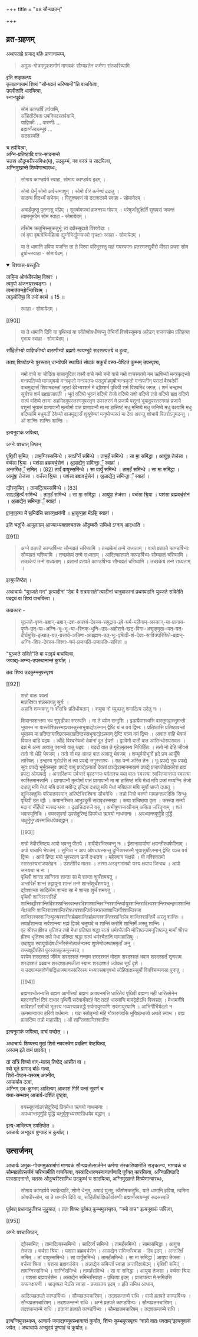 +++
title = "०४ सौम्यव्रतम्"

+++

## व्रत-ग्रहणम्
अथापराह्णे ग्रामाद् बहिः प्राणानायम्य,  

> अमुक-गोत्रममुकशर्माणं माणवकं सौम्यव्रतेन कर्मणा संस्करिष्यामि 

इति सङ्कल्प्य  
कृतप्राणायामं शिष्यं "सौम्यव्रतं चरिष्यामी"ति वाचयित्वा,  
उपवीतादि धारयित्वा,  
स्नानपूर्वकं 

> सोमं काण्डर्षिं तर्पयामि,  
> साँहितीर्देवता उपनिषदस्तर्पयामि,  
> याज्ञिकीः … 
> वारुणीः …  
> ब्रह्माणँस्वयम्भुवं …  
> सदसस्पतिं 

च तर्पयित्वा,  
अग्नि-प्रतिष्ठादि पात्र-सादनान्ते  
चतस्र औदुम्बरीस्समिधः(म्), उदकुम्भं, नव वस्त्रं च सादयित्वा,  
अग्निमुखान्ते शिष्येणान्वारब्धः,  

> सोमाय काण्डर्षये स्वाहा, सोमाय काण्डर्षय इदम् । 

> सोमो धेनुँ सोमो अर्वन्तमाशुम् । सोमो वीरं कर्मण्यं ददातु ।  
सादन्यं विदथ्यँ सभेयम् । पितुश्श्रवणं यो ददाशदस्मै स्वाहा - सोमायेदम् ।  

> अषाढँयुत्सु पृतनासु पप्रिम् । सुवर्षामप्स्वां व्रजनस्य गोपाम् । भरेषुजाँसुक्षितिँ सुश्रवसं जयन्तं त्वामनुमदेम सोम स्वाहा - सोमायेदम् ।  

> त्वँसोम क्रतुभिस्सुक्रतुर्भूः त्वं दक्षैस्सुदक्षो विश्ववेदाः ।  
त्वं वृषा वृषत्वेभिर्महित्वा द्युम्नेभिर्द्युम्न्यभवो नृचक्षाः स्वाहा - सोमायेदम् ।  

> या ते धामानि हविषा यजन्ति ता ते विश्वा परिभूरस्तु यज्ञं गयस्फानः प्रतरणस्सुवीरो वीरहा प्रचरा सोम दुर्यान्त्स्वाहा - सोमायेदम् ।  

<div class="js_include" url="/vedAH_Rk/shAkalam/saMhitA/vishvAsa-prastutiH/01/091/22_tvamimA_oShadhIH.md"  newLevelForH1="5" includeTitle="false"> 

<details open><summary>विश्वास-प्रस्तुतिः</summary>

त्वमि॒मा ओष॑धीस्सोम॒ विश्वाः॑ ।  
त्वम॒पो अ॑जनय॒स्त्वङ्गाः ।   
त्वमात॑तन्थो॒र्व॑न्तरि॑क्षम् ।  
त्वञ्ज्योति॑षा॒ वि तमो॑ ववर्थ ॥ 15 ॥
</details>
</div>  

> स्वाहा - सोमायेदम् ।  

[[90]]

> या ते धामानि दिवि या पृथिव्यां या पर्वतेष्वोषधीष्वप्सु तेभिर्नो विश्वैस्सुमना अहेडन् राजन्त्सोम प्रतिहव्या गृभाय स्वाहा - सोमायेदम् । 

साँहितीभ्यो याज्ञिकीभ्यो वारुणीभ्यो ब्रह्मणे स्वयम्भुवे सदसस्पतये च हुत्वा, 

ततश् शिष्योऽग्नेः पुरस्तात् धान्योपरि स्थापितं सोदकं सकूर्चं वस्त्र-वेष्टितं कुम्भम् उपस्पृश्य, 

> नमो वाचे या चोदिता याचानुदिता तस्यै वाचे नमो नमो वाचे नमो वाचस्पतये नम ऋषिभ्यो मन्त्रकृद्भ्यो मन्त्रपतिभ्यो मामामृषयो मन्त्रकृतो मन्त्रपतयः परादुर्माहमृषीन्मन्त्रकृतो मन्त्रपतीन् परादां वैश्वदेवीं वाचमुद्यासँ शिवामदस्तां जुष्टां देवेभ्यश्शर्म मे द्यौश्शर्म पृथिवी शर्म विश्वमिदं जगत् । शर्म चन्द्रश्च सूर्यश्च शर्म ब्रह्मप्रजापती । भूतं वदिष्ये भुवनं वदिष्ये तेजो वदिष्ये यशो वदिष्ये तपो वदिष्ये ब्रह्म वदिष्ये सत्यं वदिष्ये तस्मा अहमिदमुपस्तरणमुपस्तृण उपस्तरणं मे प्रजायै पशूनां भूयादुपस्तरणमहं प्रजायै पशूनां भूयासं प्राणापानौ मृत्योर्मा पातं प्राणापानौ मा मा हासिष्टं मधु मनिष्ये मधु जनिष्ये मधु वक्ष्यामि मधु वदिष्यामि मधुमतीं देवेभ्यो वाचमुद्यासँ शुश्रूषेण्यां मनुष्येभ्यस्तं मा देवा अवन्तु शोभायै पितरोऽनुमदन्तु । ओं शान्तिः शान्तिः शान्तिः ।

इत्यनुवाकं जपित्वा,  

अग्नेः पश्चात् तिष्ठन् 


<div class="js_include" url="/vedAH_yajuH/taittirIyam/sArasvata-vibhAgaH/AraNyakam/sarva-prastutiH/07_pravargyAdi/82_pRthivI_samit"  newLevelForH1="5" includeTitle="false"> 
पृ॒थि॒वी स॒मित् ।  
ताम॒ग्निस्समि॑न्धे । साऽग्निँ समि॑न्धे । ताम॒हँ समि॑न्धे । सा मा॒ समि॑द्धा । आयु॑षा॒ तेज॑सा । वर्च॑सा श्रि॒या । यश॑सा ब्रह्मवर्च॒सेन॑ । अ॒न्नाद्ये॑न॒ समि॑न्ता॒ँ॒ स्वाहा॑ । 
</div>

<div class="js_include" url="/vedAH_yajuH/taittirIyam/sArasvata-vibhAgaH/AraNyakam/sarva-prastutiH/07_pravargyAdi/83_antarixaM_samit"  newLevelForH1="5" includeTitle="false"> 
अ॒न्तरि॑क्ष॒ँ॒ स॒मित् । (82)  
ताव्ँ वा॒युस्समि॑न्धे । सा वा॒युँ समि॑न्धे । ताम॒हँ समि॑न्धे । सा मा॒ समि॑द्धा । आयु॑षा॒ तेज॑सा । वर्च॑सा श्रि॒या । यश॑सा ब्रह्मवर्च॒सेन॑ । अ॒न्नाद्ये॑न॒ समि॑न्ता॒ँ॒ स्वाहा॑ । 
</div>

<div class="js_include" url="/vedAH_yajuH/taittirIyam/sArasvata-vibhAgaH/AraNyakam/sarva-prastutiH/07_pravargyAdi/84_dyaus_samit"  newLevelForH1="5" includeTitle="false"> 

द्यौस्स॒मित् । तामा॑दि॒त्यस्समि॑न्धे । (83)  
साऽऽदि॒त्यँ समि॑न्धे । ताम॒हँ समि॑न्धे । सा मा॒ समि॑द्धा । आयु॑षा॒ तेज॑सा । वर्च॑सा श्रि॒या । यश॑सा ब्रह्मवर्च॒सेन॑ । अ॒न्नाद्ये॑न॒ समिन्ता॒ँ॒ स्वाहा॑ ।
</div>

<div class="js_include" url="/vedAH_yajuH/taittirIyam/sArasvata-vibhAgaH/AraNyakam/sarva-prastutiH/07_pravargyAdi/84_prAjApatyA_me"  newLevelForH1="5" includeTitle="false"> 

प्रा॒जा॒प॒त्या मे॑ स॒मिद॑सि सपत्न॒क्षय॑णी । भ्रा॒तृ॒व्य॒हा मे॑ऽसि॒ स्वाहा॑ ।
</div>

इति चतुर्भिः आमूलाग्रम् आज्याभ्यक्ताश्चतस्रः औदुम्बरीः समिधो ऽग्नाव् आदधाति । 


[[91]]

> अग्ने व्रतपते काण्डर्षिभ्यः सौम्यव्रतं चरिष्यामि । तच्छकेयं तन्मे राध्यताम् । वायो व्रतपते काण्डर्षिभ्यः सौम्यव्रतं चरिष्यामि । तच्छकेयं तन्मे राध्यताम् । आदित्यव्रतपते काण्डर्षिभ्यः सौम्यव्रतं चरिष्यामि । तच्छकेयं तन्मे राध्यताम् । व्रतानां व्रतपते काण्डर्षिभ्यः सौम्यव्रतं चरिष्यामि । तच्छकेयं तन्मे राध्यताम् । 

इत्युपतिष्ठेत् ।

अथाचार्यः “युञ्जते मन” इत्यादीनां “देवा वै सत्रमासते"त्यादीनां चानुवाकानां प्रथमपदानि युञ्जते सवितेति पदद्वयं वा शिष्यं वाचयित्वा ।

तत्प्रकारः - 

> युञ्जते-वृष्णः-ब्रह्मन्-ब्रह्मन्-दश-अपश्यं-देवस्य-समुद्राय-इषे-घर्म-महीनाम्-अस्कान्-या-प्राणाय-पूष्णे-उत्-याः-अग्निः-भूः-भूः-याः-स्निक्-धुनिः-उग्रः-अहोरात्रे-खट्-विगाः-असृङ्मुखः-यत्-यत्-दीर्घमुखि-इत्थात्-यत्-प्रसार्य-अत्रिणा-आब्रह्मण-उत्-भूः-पृथिवी-शं-देवाः-सावित्रंपरिश्रिते-ब्रह्मन्-अग्निः-शिरः-देवस्य-विश्वाः-घर्म-प्रजापतिं-प्रजापतिः-सविता ॥

"युञ्जते सविते"ति वा पदद्वयं वाचयित्वा,  
जयाद्य्-अग्न्य्-उपस्थानान्तं कुर्यात् ।  

ततः शिष्य उदकुम्भमुपस्पृश्य

[[92]]

> शन्नो वातः पवतां  
> मातरिश्वा शन्नस्तपतु सूर्यः ।  
> अहानि शम्भवन्तु नः शँरात्रिः प्रतिधीयताम् । शमुषा नो व्युच्छतु शमादित्य उदेतु नः । 
>
>
> शिवानश्शन्तमा भव सुमृडीका सरस्वति । मा ते व्योम सन्दृशि । इडायैवास्त्वसि वास्तुमद्वास्तुमन्तो भूयास्म मा वास्तोश्छित्स्मह्यवास्तुस्सभूयाद्योऽस्मान् द्वेष्टि यं च वयं द्विष्मः । प्रतिष्ठासि प्रतिष्ठावन्तो भूयास्म मा प्रतिष्ठायाश्छित्स्मह्यप्रतिष्ठस्सभूयाद्योऽस्मान् द्वेष्टि यञ्च वयं द्विष्मः । आवात वाहि भेषजं विवात वाहि यद्रपः । त्वँहि विश्वभेषजो देवानां दूत ईयसे । द्वाविमौ वातौ वात आसिन्धोरापरावतः । दक्षं मे अन्य आवातु परान्यो वातु यद्रपः । यददो वात ते गृहेऽमृतस्य निधिर्हितः । ततो नो देहि जीवसे ततो नो धेहि भेषजम् । ततो नो मह आवह वात आवातु भेषजम् । शम्भूर्मयोभूर्नो हृदे प्रण आयूँषि तारिषत् । इन्द्रस्य गृहोऽसि तं त्वा प्रपद्ये सगुस्साश्वः । सह यन्मे अस्ति तेन । भूः प्रपद्ये भुवः प्रपद्ये सुवः प्रपद्ये भूर्भुवस्सुवः प्रपद्ये वायुं प्रपद्येऽनार्तां देवतां प्रपद्येऽश्मानमाखणं प्रपद्ये प्रजापतेर्ब्रह्मकोशं ब्रह्म प्रपद्य ओम्प्रपद्ये । अन्तरिक्षम्म उर्वन्तरं बृहदग्नयः पर्वताश्च यया वातः स्वस्त्या स्वस्तिमान्तया स्वस्त्या स्वस्तिमानसानि । प्राणापानौ मृत्योर्मा पातं प्राणापानौ मा मा हासिष्टं मयि मेधां मयि प्रजां मय्यग्निः तेजो दधातु मयि मेधां मयि प्रजां मयीन्द्र इन्द्रियं दधातु मयि मेधां मयिप्रजां मयि सूर्यो भ्राजो दधातु । द्युभिरक्तुभिः परिपातमस्मान् अरिष्टेभिरश्विना सौभगेभिः । तन्नो मित्रो वरुणो मामहन्तामदितिः सिन्धुः पृथिवी उत द्यौः । कयानश्चित्र आभुवदूती सदावृधस्सखा । कया शचिष्ठया वृता । कस्त्वा सत्यो मदानां मँहिँष्ठो मत्सदन्धसः । दृढाचिदारुजे वसु । अभीषुणस्सखीनाम् अविता जरितॄणाम् । शतं भवास्यूतिभिः । वयस्सुपर्णा उपसेदुरिन्द्रं प्रियमेधा ऋषयो नाधमानाः । अपध्वान्तमूर्णुहि पूर्द्धि चक्षुर्मुभुग्ध्यस्मान्निधयेवबद्धान् । 
>
> [[93]]
>
> शन्नो देवीरभिष्टय आपो भवन्तु पीतये । शय्ँयोरभिस्रवन्तु नः । ईशानावार्याणां क्षयन्तीश्चर्षणीनाम् । अपो याचामि भेषजम् । सुमित्रा न आप ओषधयस्सन्तु दुर्मित्रास्तस्मै भूयासुर्योऽस्मान् द्वेष्टि यञ्च वयं द्विष्मः । आपो हिष्ठा मयो भुवस्तान ऊर्जे दधातन । महेरणाय चक्षसे । यो वश्शिवतमो रसस्तस्यभाजयतेहनः । उशतीरिव मातरः । तस्मा अरङ्गमामवो यस्य क्षयाय जिन्वथ । आपो जनयथा च नः ।  
पृथिवी शान्ता साग्निना शान्ता सा मे शान्ता शुचँशमयतु ।  
अन्तरिक्षँ शान्तं तद्वायुना शान्तं तन्मे शान्तँशुचँशमयतु ।  
द्यौश्शान्ता सादित्येन शान्ता सा मे शान्ता शुचँ शमयतु ।  
पृथिवी शान्तिरन्तरिक्षँ शान्तिर्द्यौश्शान्तिर्दिशश्शान्तिरवान्तरदिशाश्शान्तिरग्निश्शान्तिर्वायुश्शान्तिरादित्यश्शान्तिश्चन्द्रमाश्शान्तिर्नक्षत्राणि शान्तिरापश्शान्तिरोषधयश्शान्तिर्वनस्पतयश्शान्तिर्गौश्शान्तिरजा शान्तिरश्वश्शान्तिःपुरुषश्शान्तिर्ब्रह्मशान्तिर्ब्राह्मणश्शान्तिश्शान्तिरेव शान्तिश्शान्तिर्मे अस्तु शान्तिः ।  
तयाहँशान्त्या सर्वशान्त्या मह्यं द्विपदे चतुष्पदे च शान्तिं करोमि शान्तिर्मे अस्तु शान्तिः ।  
एह श्रीश्च ह्रीश्च धृतिश्च तपो मेधा प्रतिष्ठा श्रद्धा सत्यं धर्मश्चैतानि मोत्तिष्ठन्तमनूत्तिष्ठन्तु मामाँ श्रीश्च ह्रीश्च धृतिश्च तपो मेधा प्रतिष्ठा श्रद्धा सत्यं धर्मश्चैतानि मामाहासिषुः ।  
उदायुषा स्वायुषोदोषधीनाँरसेनोत्पर्जन्यस्य शुष्मेणोदस्थाममृताँ अनु ।  
तच्चक्षुर्देवहितं पुरस्ताच्छुक्रमुच्चरत् ।  
पश्येम शरदश्शतं जीवेम शरदश्शतं नन्दाम शरदश्शतं मोदाम शरदश्शतं भवाम शरदश्शतँ शृणवाम शरदश्शतं प्रब्रवाम शरदश्शतमजीता स्यामः शरदश्शतं ज्योक्च सूर्यं दृशे ।  
य उदगान्महतोर्णवाद्विभ्राजमानस्सरिरस्य मध्यात्समावृषभो लोहिताक्षस्सूर्यो विपश्चिन्मनसा पुनातु ।  
>
> [[94]]
>
> ब्रह्मणश्चोतन्यसि ब्रह्मण आणीस्थो ब्रह्मण आवपनमसि धारितेयं पृथिवी ब्रह्मणा मही धारितमेनेन महदन्तरिक्षं दिवं दाधार पृथिवीँ सदेवाय्ँयदहं वेद तदहं धारयाणि मामद्वेदोऽधि विस्रसत् । मेधामनीषे माविशताँ समीची भूतस्य भव्यस्यावरुद्धै सर्वमायुरयाणि सर्वमायुरयाणि । आभिर्गीर्भिर्यदतो न ऊनमाप्यायय हरिवो वर्धमानः । यदा स्तोतृभ्यो महि गोत्रारुजासि भूयिष्ठभाजो अथते स्याम । ब्रह्म प्रावादिष्म तन्नो माहासीत् । ओं शान्तिश्शान्तिश्शान्तिः 

इत्यनुवाकं जपित्वा, वाचं यच्छेत् ।।

अथाचार्यः शिष्यस्य मुखं शिरो नववस्त्रेण प्रदक्षिणं वेष्टयित्वा,  
अस्तम् इते ग्रामं प्रापयेत् ।  

तां रात्रिं शिष्यो वाग्-यतस् तिष्ठेद् आसीत वा ।  
श्वो भूते ग्रामाद् बहिः गत्वा,  
शिरो-वेष्टन-वस्त्रम् अपनीय,  
आचार्याय दत्वा,  
अग्निम् उद-कुम्भम् आदित्यम् आकाशं गिरिं वत्सं सुवर्णं च  
यथा-सम्भवम् आचार्य-दर्शितं दृष्ट्वा, 

> वयस्सुपर्णाउपसेदुरिन्द्रं प्रियमेधा ऋषयो नाथमानाः ।  
अपध्वान्तमूर्णुहि पूर्द्धि चक्षुर्मुमुग्ध्यस्मान्निधयेव बद्धान् ॥ 

इत्य्-आदित्यम् उपतिष्ठेत ।  
आचार्यः अभ्युदयं पुण्याहं च कुर्यात् । 

## उत्सर्जनम्

आचार्यः अमुक-गोत्रममुकशर्माणं माणवकं सौम्यव्रतोत्सर्जनेन कर्मणा संस्करिष्यामीति सङ्कल्प्य, माणवकं च सौम्यव्रतोत्सर्जनं चरिष्यामीति वाचयित्वा, वस्त्रादिधारणस्नानतर्पणादि पूर्ववत् कारयित्वा, अग्निप्रतिष्ठादि पात्रसादनान्ते, चतस्रः औदुम्बरीस्समिध उदकुम्भं च सादयित्वा, अग्निमुखान्ते शिष्येणान्वारब्धः, 

> सोमाय काण्डर्षये स्वाहेत्यादि, सोमो धेनुम्, अषाढं युत्सु, त्वँसोमक्रतुभिः, याते धामानि हविषा, त्वमिमा ओषधीस्सोम, या ते धामानि दिवि या, साँहितीर्याज्ञिकीर्वारुणीः ब्रह्माणँस्वयम्भुवं सदसस्पतिं 

पूर्ववत् प्रधानाहुतीश्च जुहुयात् । ततः शिष्यः पूर्ववत् कुम्भमुपस्पृश्य, “नमो वाच" इत्यनुवाकं जपित्वा, 

[[95]]

अग्नेः पश्चात्तिष्ठन्, 

> द्यौस्समित् । तामादित्यस्समिन्धे । सादित्यँ समिन्धे । तामहँसमिन्धे । सामासमिद्धा । आयुषा तेजसा । वर्चसा श्रिया । यशसा ब्रह्मवर्चसेन । अन्नाद्येन समिन्ताँस्वाहा - दिव इदम् । अन्तरिक्षँ समित् । तां वायुस्समिन्धे । सा वायुँसमिन्धे । तामहँसमिन्धे । सा मा समिद्धा | आयुषा तेजसा । वर्चसा श्रिया । यशसा ब्रह्मवर्चसेन । अन्नाद्येन समिन्ताँ स्वाहा अन्तरिक्षायेदम् । पृथिवी समित् । तामग्निस्समिन्धे । साग्निँसमिन्धे । तामहँसमिन्धे । सा मा समिद्धा । आयुषा तेजसा । वर्चसा श्रिया । यशसा ब्रह्मवर्चसेन । अन्नाद्येन समिन्ताँस्वाहा - पृथिव्या इदम् । प्राजापत्या मे समिदसि सपत्नक्षयणी । भ्रातृव्यहा मेऽसि स्वाहा - प्रजापतय इदम् । इति समिध आधाय, 

> आदित्यव्रतपते काण्डर्षिभ्यः । सौम्यव्रतमचारिषम् । तदशकन्तन्मे राधि । वायो व्रतपते काण्डर्षिभ्यः । सौम्यव्रतमचारिषम् । तदशकन्तन्मे राधि । अग्ने व्रतपते काण्डर्षिभ्यः । सौम्यव्रतमचारिषम् । तदशकन्तन्मे राधि । व्रतानां व्रतपते काण्डर्षिभ्यः । सौम्यव्रतमचारिषम् । तदशकन्तन्मे राधि । 

इत्यग्निमुपस्थाप्य, आचार्यः जयाद्यग्न्युपस्थानान्तं कुर्यात्, शिष्यः कुम्भमुपस्पृश्य “शन्नो वातः पवताम्”इत्यनुवाकं जपेत् । अथाचार्यः अभ्युदयं पुण्याहं च कुर्यात् ॥ 

